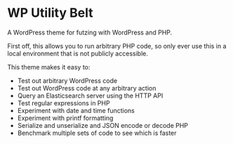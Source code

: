 # WP Utility Belt

A WordPress theme for futzing with WordPress and PHP.

First off, this allows you to run arbitrary PHP code, so only ever use
this in a local environment that is not publicly accessible.

This theme makes it easy to:

* Test out arbitrary WordPress code
* Test out WordPress code at any arbitrary action
* Query an Elasticsearch server using the HTTP API
* Test regular expressions in PHP
* Experiment with date and time functions
* Experiment with printf formatting
* Serialize and unserialize and JSON encode or decode PHP
* Benchmark multiple sets of code to see which is faster
